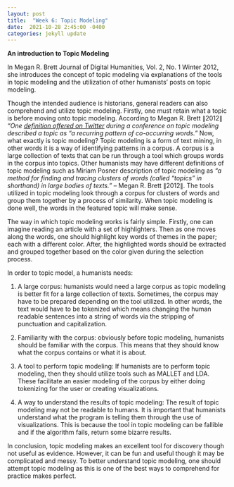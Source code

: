 ```yaml
---
layout: post
title:  "Week 6: Topic Modeling"
date:  2021-10-28 2:45:00 -0400
categories: jekyll update
---
```


<style>
div{
  text-align: justify;
  text-justify: inter-word;
}
</style>

<b>An introduction to Topic Modeling</b>


<p>In Megan R. Brett Journal of Digital Humanities, Vol. 2, No. 1 Winter 2012, she introduces the concept of topic modeling via explanations of the tools in topic modeling and the utilization of other humanists’ posts on topic modeling.</p>

<p>Though the intended audience is historians, general readers can also comprehend and utilize topic modeling. Firstly, one must retain what a topic is before moving onto topic modeling. According to Megan R. Brett &par;2012&par; <i>“One <u><a href = "https://twitter.com/footnotesrising/status/264823621799780353"> definition offered on Twitter</a></u> during a conference on topic modeling described a topic as “a recurring pattern of co-occurring words.”</i> Now, what exactly is topic modeling? Topic modeling is a form of text mining, in other words it is a way of identifying patterns in a corpus. A corpus is a large collection of texts that can be run through a tool which groups words in the corpus into topics. Other humanists may have different definitions of topic modeling such as Miriam Posner description of topic modeling as <i>“a method for finding and tracing clusters of words (called “topics” in shorthand) in large bodies of texts.”</i> – Megan R. Brett &par;2012&par;. The tools utilized in topic modeling look through a corpus for clusters of words and group them together by a process of similarity. When topic modeling is done well, the words in the featured topic will make sense.</p>

<p>The way in which topic modeling works is fairly simple. Firstly, one can imagine reading an article with a set of highlighters. Then as one moves along the words, one should highlight key words of themes in the paper; each with a different color. After, the highlighted words should be extracted and grouped together based on the color given during the selection process.</p>

<p>In order to topic model, a humanists needs:

1. A large corpus: humanists would need a large corpus as topic modeling is better fit for a large collection of texts.  Sometimes, the corpus may have to be prepared depending on the tool utilized. In other words, the text would have to be tokenized which means changing the human readable sentences into a string of words via the stripping of punctuation and capitalization.

2. Familiarity with the corpus: obviously before topic modeling, humanists should be familiar with the corpus. This means that they should know what the corpus contains or what it is about.

3. A tool to perform topic modeling: If humanists are to perform topic modeling, then they should utilize tools such as MALLET and LDA. These facilitate an easier modeling of the corpus by either doing tokenizing for the user or creating visualizations.

4. A way to understand the results of topic modeling: The result of topic modeling may not be readable to humans. It is important that humanists understand what the program is telling them through the use of visualizations. This is because the tool in topic modeling can be fallible and if the algorithm fails, return some bizarre results.</p>

<p>In conclusion, topic modeling makes an excellent tool for discovery though not useful as evidence. However, it can be fun and useful though it may be complicated and messy. To better understand topic modeling, one should attempt topic modeling as this is one of the best ways to comprehend for practice makes perfect.</p>